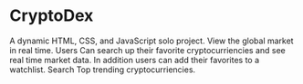 # CryptoDex

A dynamic HTML, CSS, and JavaScript solo project. 
View the global market in real time.
Users Can search up their favorite cryptocurriencies and see real time market data. In addition users can add their favorites to a watchlist.
Search Top trending cryptocurriencies.
